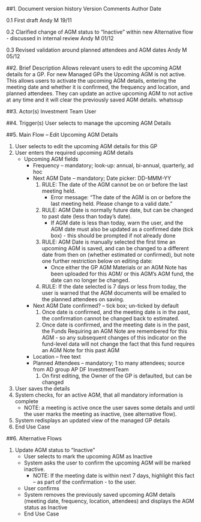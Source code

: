 ##1.	Document version history
Version	Comments	Author	Date

0.1	First draft	Andy M	19/11

0.2	Clarified change of AGM status to “Inactive” within new Alternative flow - discussed in internal review 	Andy M	01/12

0.3	Revised validation around planned attendees and AGM dates	Andy M	05/12

##2.	Brief Description
Allows relevant users to edit the upcoming AGM details for a GP. For new Managed GPs the Upcoming AGM is not active. This allows users to activate the upcoming AGM details, entering the meeting date and whether it is confirmed, the frequency and location, and planned attendees. They can update an active upcoming AGM to not active at any time and it will clear the previously saved AGM details. whatssup

##3.	Actor(s)
Investment Team User 

##4.	Trigger(s)
User selects to manage the upcoming AGM Details

##5.	Main Flow – Edit Upcoming AGM Details


1. User selects to edit the upcoming AGM details for this GP 
2. User enters the required upcoming AGM details 
	- Upcoming AGM fields
		- Frequency – mandatory; look-up: annual, bi-annual, quarterly, ad hoc
 		- Next AGM Date – mandatory; Date picker: DD-MMM-YY
			1.	RULE: The date of the AGM cannot be on or before the last meeting held.
				- Error message: “The date of the AGM is on or before the last meeting held. Please change to a valid date.”
			2.	RULE: AGM Date is normally future date, but can be changed to past date (less than today’s date). 
				- If AGM date is less than today, warn the user, and the AGM date must also be updated as a confirmed date (tick box) - this should be prompted if not already done
			3.	RULE: AGM Date is manually selected the first time an upcoming AGM is saved, and can be changed to a different date from then on (whether estimated or confirmed), but note one further restriction below on editing date: 
				- Once either the GP AGM Materials or an AGM Note has been uploaded for this AGM/ or this AGM’s AGM fund, the date can no longer be changed.
			4.	RULE: If the date selected is 7 days or less from today, the user is warned that the AGM documents will be emailed to the planned attendees on saving.
		- Next AGM Date confirmed? – tick box; un-ticked by default
			1.	Once date is confirmed, and the meeting date is in the past, the confirmation cannot be changed back to estimated.
			2.	Once date is confirmed, and the meeting date is in the past, the Funds Requiring an AGM Note are remembered for this AGM - so any subsequent changes of this indicator on the fund-level data will not change the fact that this fund requires an AGM Note for this past AGM
		-	Location – free text
		-	Planned Attendees – mandatory; 1 to many attendees; source from AD group AP DF InvestmentTeam
			1. On first editing, the Owner of the GP is defaulted, but can be changed
3.	User saves the details
4.	System checks, for an active AGM, that all mandatory information is complete 
	- NOTE: a meeting is active once the user saves some details and until the user marks the meeting as inactive, (see alternative flow).
5.	System redisplays an updated view of the managed GP details
6.	End Use Case

##6.	Alternative Flows
1. Update AGM status to “Inactive”
	- User selects to mark the upcoming AGM as Inactive
	- System asks the user to confirm the upcoming AGM will be marked inactive.
		- NOTE: If the meeting date is within next 7 days, highlight this fact – as part of the confirmation - to the user.
	- User confirms 
	- System removes the previously saved upcoming AGM details (meeting date, frequency, location, attendees)  and displays the AGM status as Inactive
	- End Use Case 

